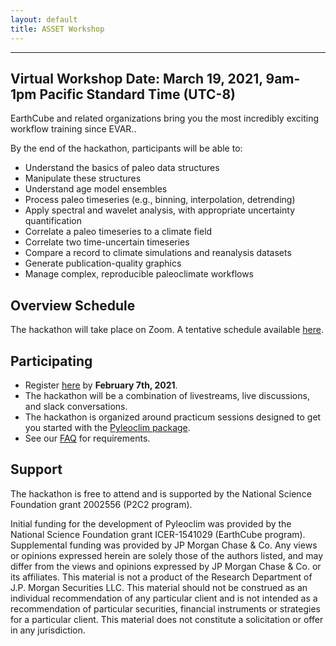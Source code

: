 ```yaml
---
layout: default
title: ASSET Workshop
---
```

---

## Virtual Workshop Date: March 19, 2021, 9am-1pm Pacific Standard Time (UTC-8)
EarthCube and related organizations bring you the most incredibly exciting workflow training since EVAR..



 By the end of the hackathon, participants will be able to:
* Understand the basics of paleo data structures
* Manipulate these structures
* Understand age model ensembles
* Process paleo timeseries (e.g., binning, interpolation, detrending)
* Apply spectral and wavelet analysis, with appropriate uncertainty quantification
* Correlate a paleo timeseries to a climate field
* Correlate two time-uncertain timeseries
* Compare a record to climate simulations and reanalysis datasets
* Generate publication-quality graphics
* Manage complex, reproducible paleoclimate workflows

## Overview Schedule

The hackathon will take place on Zoom. A tentative schedule available [here](https://linkedearth.github.io/paleoHackathon/schedule).

## Participating

* Register [here](https://forms.gle/Kaj44ZVGsCwJLvvB6) by **February 7th, 2021**.
* The hackathon will be a combination of livestreams, live discussions, and slack conversations.
* The hackathon is organized around practicum sessions designed to get you started with the [Pyleoclim package](https://pyleoclim-util.readthedocs.io/en/stable/).
* See our [FAQ](https://linkedearth.github.io/paleoHackathon/faq) for requirements.

## Support

The hackathon is free to attend and is supported by the National Science Foundation grant 2002556 (P2C2 program).

Initial funding for the development of Pyleoclim was provided by the National Science Foundation grant ICER-1541029 (EarthCube program). Supplemental funding was provided by JP Morgan Chase & Co. Any views or opinions expressed herein are solely those of the authors listed, and may differ from the views and opinions expressed by JP Morgan Chase & Co. or its affiliates. This material is not a product of the Research Department of J.P. Morgan Securities LLC. This material should not be construed as an individual recommendation of any particular client and is not intended as a recommendation of particular securities, financial instruments or strategies for a particular client. This material does not constitute a solicitation or offer in any jurisdiction.
